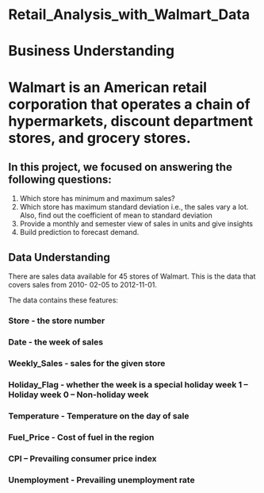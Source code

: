 # Retail_Analysis_with_Walmart_Data

# Business Understanding

# Walmart is an American retail corporation that operates a chain of hypermarkets, discount department stores, and grocery stores.

## In this project, we focused on answering the following questions:
1. Which store has minimum and maximum sales?
2. Which store has maximum standard deviation i.e., the sales vary a lot. Also, find out the coefficient of mean
to standard deviation
3. Provide a monthly and semester view of sales in units and give insights
4. Build prediction to forecast demand.

## Data Understanding
There are sales data available for 45 stores of Walmart. This is the data that covers sales from 2010-
02-05 to 2012-11-01.

The data contains these features:

### Store - the store number

### Date - the week of sales

### Weekly_Sales - sales for the given store

### Holiday_Flag - whether the week is a special holiday week 1 – Holiday week 0 – Non-holiday week

### Temperature - Temperature on the day of sale

### Fuel_Price - Cost of fuel in the region

### CPI – Prevailing consumer price index

### Unemployment - Prevailing unemployment rate
